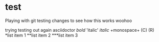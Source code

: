 test
====

Playing with git
testing changes
to see
how 
this
works
woohoo


trying
testing 
out
again
asciidoctor
*bold*
'italic'
_italic_
+monospace+
(C)
(R)
*list item 1
**list item 2
***list item 3
